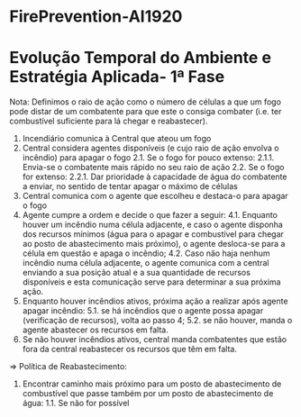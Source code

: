 # FirePrevention-AI1920

# Evolução Temporal do Ambiente e Estratégia Aplicada- 1ª Fase


Nota: Definimos o raio de ação como o número de células a que um fogo pode distar de um combatente para que este o consiga combater (i.e. ter combustível suficiente para lá chegar e reabastecer).

1. Incendiário comunica à Central que ateou um fogo
2. Central considera agentes disponíveis (e cujo raio de ação envolva o incêndio) para apagar o fogo 
  2.1. Se o fogo for pouco extenso:
    2.1.1. Envia-se o combatente mais rápido no seu raio de ação 
  2.2. Se o fogo for extenso: 
    2.2.1. Dar prioridade à capacidade de água do combatente a enviar, no sentido de tentar apagar o máximo de células
3. Central comunica com o agente que escolheu e destaca-o para apagar o fogo 
4. Agente cumpre a ordem e decide o que fazer a seguir:
  4.1. Enquanto houver um incêndio numa célula adjacente, e caso o agente disponha dos recursos mínimos (água para o apagar e combustível para chegar ao posto de abastecimento mais próximo), o agente desloca-se para a célula em questão e apaga o incêndio;
  4.2. Caso não haja nenhum incêndio numa célula adjacente, o agente comunica com a central enviando a sua posição atual e a sua quantidade de recursos disponíveis e esta comunicação serve para determinar a sua próxima ação.
5. Enquanto houver incêndios ativos, próxima ação a realizar após agente apagar incêndio:
  5.1. se há incêndios que o agente possa apagar (verificação de recursos), volta ao passo 4;
  5.2. se não houver, manda o agente abastecer os recursos em falta.
6. Se não houver incêndios ativos, central manda combatentes que estão fora da central reabastecer os recursos que têm em falta.
 
=> Política de Reabastecimento:

1. Encontrar caminho mais próximo para um posto de abastecimento de combustível que passe também por um posto de abastecimento de água:
 1.1. Se não for possível
